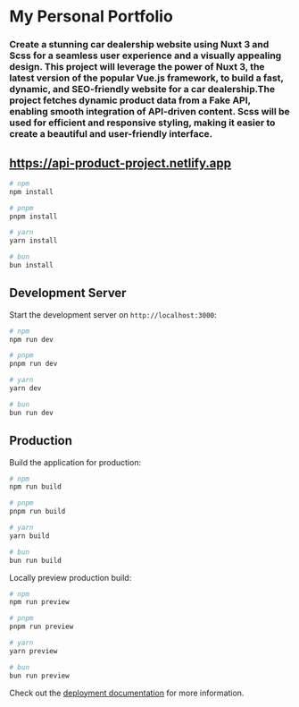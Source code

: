 # My Personal Portfolio 

### Create a stunning car dealership website using Nuxt 3 and Scss for a seamless user experience and a visually appealing design. This project will leverage the power of Nuxt 3, the latest version of the popular Vue.js framework, to build a fast, dynamic, and SEO-friendly website for a car dealership.The project fetches dynamic product data from a Fake API, enabling smooth integration of API-driven content. Scss will be used for efficient and responsive styling, making it easier to create a beautiful and user-friendly interface.

## https://api-product-project.netlify.app



```bash
# npm
npm install

# pnpm
pnpm install

# yarn
yarn install

# bun
bun install
```

## Development Server

Start the development server on `http://localhost:3000`:

```bash
# npm
npm run dev

# pnpm
pnpm run dev

# yarn
yarn dev

# bun
bun run dev
```

## Production

Build the application for production:

```bash
# npm
npm run build

# pnpm
pnpm run build

# yarn
yarn build

# bun
bun run build
```

Locally preview production build:

```bash
# npm
npm run preview

# pnpm
pnpm run preview

# yarn
yarn preview

# bun
bun run preview
```

Check out the [deployment documentation](https://nuxt.com/docs/getting-started/deployment) for more information.
